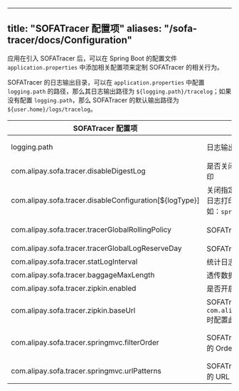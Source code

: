 
---
title: "SOFATracer 配置项"
aliases: "/sofa-tracer/docs/Configuration"
---


应用在引入 SOFATracer 后，可以在 Spring Boot 的配置文件 `application.properties` 中添加相关配置项来定制 SOFATracer 的相关行为。

SOFATracer 的日志输出目录，可以在 `application.properties` 中配置 `logging.path` 的路径，那么其日志输出路径为 `${logging.path}/tracelog`；如果没有配置 `logging.path`，那么 SOFATracer 的默认输出路径为 `${user.home}/logs/tracelog`。

SOFATracer 配置项 | 说明 | 默认值
----|------|----
logging.path | 日志输出目录  | SOFATracer 会优先输出到 `logging.path` 目录下；如果没有配置日志输出目录，那默认输出到 `${user.home}`
com.alipay.sofa.tracer.disableDigestLog | 是否关闭所有集成 SOFATracer 组件摘要日志打印  | false
com.alipay.sofa.tracer.disableConfiguration[${logType}] | 关闭指定 `${logType}` 的 SOFATracer 组件摘要日志打印。`${logType} `是指具体的日志类型，如：`spring-mvc-digest.log`  | false
| com.alipay.sofa.tracer.tracerGlobalRollingPolicy | SOFATracer 日志的滚动策略 | `.yyyy-MM-dd`：按照天滚动；`.yyyy-MM-dd_HH`：按照小时滚动。默认不配置按照天滚动
| com.alipay.sofa.tracer.tracerGlobalLogReserveDay | SOFATracer 日志的保留天数 | 默认保留 `7` 天
| com.alipay.sofa.tracer.statLogInterval | 统计日志的时间间隔，单位：秒 | 默认 `60` 秒统计日志输出一次
| com.alipay.sofa.tracer.baggageMaxLength | 透传数据能够允许存放的最大长度 | 默认值 `1024`
| com.alipay.sofa.tracer.zipkin.enabled | 是否开启 SOFATracer 远程上报数据到 Zipkin | true：开启上报；false：关闭上报。默认不上报
|com.alipay.sofa.tracer.zipkin.baseUrl| SOFATracer 远程上报数据到 Zipkin 的地址，`com.alipay.sofa.tracer.zipkin.enabled=true`时配置此地址才有意义 | 格式：`http://${host}:${port}`
| com.alipay.sofa.tracer.springmvc.filterOrder | SOFATracer 集成在 SpringMVC 的 Filter 生效的 Order  | -2147483647（`org.springframework.core.Ordered#HIGHEST_PRECEDENCE + 1`）
| com.alipay.sofa.tracer.springmvc.urlPatterns | SOFATracer 集成在 SpringMVC 的 Filter 生效的 URL Pattern 路径 | `/*` 全部生效

